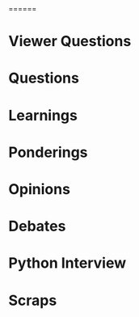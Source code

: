 <DATE>
======

Viewer Questions
================

Questions
=========

Learnings
=========

Ponderings
==========

Opinions
========

Debates
=======

Python Interview
================

Scraps
======

